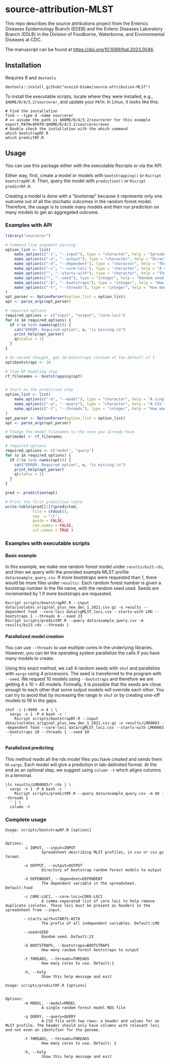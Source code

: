 # source-attribution-MLST

This repo describes the source attributions project from
the Enterics Diseases Epidemiology Branch (EDEB)
and the Enteric Diseases Laboratory Branch (EDLB)
in the Division of Foodborne, Waterborne, and Environmental Diseases
at CDC.

The manuscript can be found at <https://doi.org/10.1089/fpd.2023.0046>.

## Installation

Requires R and `devtools`

```shell
devtools::install_github("ncezid-biome/source-attribution-MLST")
```

To install the executable scripts, locate where they were installed,
e.g., `$HOME/R/4/3.2/sourcerer`, and update your `PATH`.
In Linux, it looks like this:

```shell
# Find the installation
find ~ -type d -name sourcerer
# => assume the path is $HOME/R/4/3.2/sourcerer for this example
export PATH=$PATH:$HOME/R/4/3.2/sourcerer/exec
# Double check the installation with the which command
which bootstrapRF.R
which predictRF.R

```


## Usage

You can use this package either with the executable Rscripts
or via the API.

Either way, first, create a model or models with `bootstrapping()` or  `Rscript bootstrapRF.R`.
Then, query the model with `prediction()` or `Rscript predictRF.R`.

Creating a model is done with a "bootstrap" because it represents only one
outcome out of all the stochatic outcomes in the random forest model.
Therefore, the usage is to create many models and then run prediction
on many models to get an aggregated outcome.

### Examples with API

```R
library("sourcerer")

# Command line argument parsing
option_list <- list(
    make_option(c("-i", "--input"), type = "character", help = "Spreadsheet describing MLST profiles, in csv or csv.gz format."),
    make_option(c("-o", "--output"), type = "character", help = "Directory of bootstrap random forest models to output", default = "results"),
    make_option(c("-d", "--dependent"), type = "character", help = "The dependent variable in the spreadsheet. Default:food", default = "food"),
    make_option(c("-c", "--core-loci"), type = "character", help = "A comma-separated list of core loci to help remove duplicate isolates. These loci must be present as headers in the spreadsheet from --input."),
    make_option(c("", "--starts-with"), type = "character", help = "The prefix of all independent variables. Default:LMO", default = "LMO"),
    make_option(c("", "--seed"), type = "integer", help = "Random seed. Default:23", default = 23),
    make_option(c("-b", "--bootstraps"), type = "integer", help = "How many random forest bootstraps to output", default = 1),
    make_option(c("-t", "--threads"), type = "integer", help = "How many cores to use. Default:1", default = 1)
)
opt_parser <- OptionParser(option_list = option_list)
opt <- parse_args(opt_parser)

# required options
required_options <- c("input", "output", "core-loci")
for (o in required_options) {
  if (!(o %in% names(opt))) {
    cat("ERROR: Required option", o, "is missing.\n")
    print_help(opt_parser)
    q(status = 1)
  }
}

# On second thought, get 10 bootstraps instead of the default of 1
opt$bootstraps <- 10

# Slow RF modeling step
rf_filenames <- bootstrapping(opt)


# Start on the prediction step
option_list <- list(
    make_option(c("-m", "--model"), type = "character", help = "A single random forest model RDS file"),
    make_option(c("-q", "--query"), type = "character", help = "A CSV file with two rows: a header and values for an MLST profile. The header should only have columns with relevant loci and not even an identifier for the genome."),
    make_option(c("-t", "--threads"), type = "integer", help = "How many cores to use. Default: 1", default = 1)
)
opt_parser <- OptionParser(option_list = option_list)
opt <- parse_args(opt_parser)

# Change the model filenames to the ones you already have
opt$model <- rf_filenames

# required options
required_options <- c("model", "query")
for (o in required_options) {
  if (!(o %in% names(opt))) {
    cat("ERROR: Required option", o, "is missing.\n")
    print_help(opt_parser)
    q(status = 1)
  }
}

pred <- prediction(opt)

# Print the first prediction table
write.table(pred[[1]]$predicted,
            file = stdout(),
            sep  = "\t",
            quote = FALSE,
            row.names = FALSE,
            col.names = TRUE )

```

### Examples with executable scripts

#### Basic example

In this example, we make one random forest model under `results/bs23.rds`, and then we query with the provided example MLST profile `data/example_query.csv`.
If more bootstraps were requested than 1, there would be more files under `results/`.
Each random forest number is given a bootstrap number in the file name, with the random seed used.
Seeds are incremented by 1 if more bootstraps are requested.

    Rscript scripts/bootstrapRF.R --input data/isolates_original_plus_new_dec_1_2021.csv.gz -o results --dependent food --core-loci data/cgMLST_loci.csv --starts-with LMO --bootstraps 1 --threads 8 --seed 23
    Rscript scripts/predictRF.R --query data/example_query.csv -m results/bs23.rds --threads 1

#### Parallelized model creation

You can use `--threads` to use multiple cores in the underlying libraries.
However, you can let the operating system parallelize the calls if you have many models to create.

Using this exact method, we call 4 random seeds with `shuf` and parallelize with `xargs` using 4 processors.
The seed is transferred to the program with `--seed`.
We request 10 models using `--bootstraps` and therefore we are getting 4 x 10 = 40 models.
Formally, it is possible that the seeds are close enough to each other that some output models will override each other.
You can try to avoid that by increasing the range in `shuf` or by creating one-off models to fill in the gaps.

    shuf -i 1-9999 -n 4 | \
      xargs -n 1 -P 4 bash -c '
        Rscript scripts/bootstrapRF.R --input data/isolates_original_plus_new_dec_1_2021.csv.gz -o results/LMO0003 --dependent food --core-loci data/cgMLST_loci.csv --starts-with LMO0003 --bootstraps 10 --threads 1 --seed $0
      '

#### Parallelized predicting

This method reads all the rds model files you have created and sends them to `xargs`.
Each model will give a prediction in tab-delimited format.
At the end as an optional step, we suggest using `column -t` which aligns columns in a terminal.

    \ls results/LMO0003/*.rds | \
      xargs -n 1 -P 8 bash -c '
        Rscript scripts/predictRF.R --query data/example_query.csv -m $0 --threads 1
      ' | \
      column -t

### Complete usage

```text
Usage: scripts/bootstrapRF.R [options]


Options:
        -i INPUT, --input=INPUT
                Spreadsheet describing MLST profiles, in csv or csv.gz format.

        -o OUTPUT, --output=OUTPUT
                Directory of bootstrap random forest models to output

        -d DEPENDENT, --dependent=DEPENDENT
                The dependent variable in the spreadsheet. Default:food

        -c CORE-LOCI, --core-loci=CORE-LOCI
                A comma-separated list of core loci to help remove duplicate isolates. These loci must be present as headers in the spreadsheet from --input.

        --starts-with=STARTS-WITH
                The prefix of all independent variables. Default:LMO

        --seed=SEED
                Random seed. Default:23

        -b BOOTSTRAPS, --bootstraps=BOOTSTRAPS
                How many random forest bootstraps to output

        -t THREADS, --threads=THREADS
                How many cores to use. Default:1

        -h, --help
                Show this help message and exit
```

```text
Usage: scripts/predictRF.R [options]


Options:
        -m MODEL, --model=MODEL
                A single random forest model RDS file

        -q QUERY, --query=QUERY
                A CSV file with two rows: a header and values for an MLST profile. The header should only have columns with relevant loci and not even an identifier for the genome.

        -t THREADS, --threads=THREADS
                How many cores to use. Default: 1

        -h, --help
                Show this help message and exit
```


